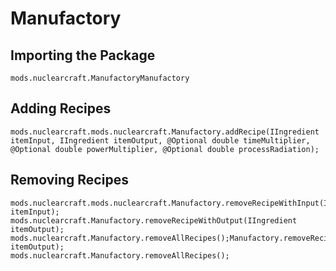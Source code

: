 # Manufactory

## Importing the Package
`mods.nuclearcraft.ManufactoryManufactory`

## Adding Recipes
```zenscript
mods.nuclearcraft.mods.nuclearcraft.Manufactory.addRecipe(IIngredient itemInput, IIngredient itemOutput, @Optional double timeMultiplier, @Optional double powerMultiplier, @Optional double processRadiation);
```

## Removing Recipes
```zenscript
mods.nuclearcraft.mods.nuclearcraft.Manufactory.removeRecipeWithInput(IIngredient itemInput);
mods.nuclearcraft.Manufactory.removeRecipeWithOutput(IIngredient itemOutput);
mods.nuclearcraft.Manufactory.removeAllRecipes();Manufactory.removeRecipeWithOutput(IIngredient itemOutput);
mods.nuclearcraft.Manufactory.removeAllRecipes();
```
